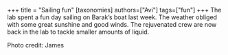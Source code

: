 +++
title = "Sailing fun"
[taxonomies]
authors=["Avi"]
tags=["fun"]
+++
The lab spent a fun day sailing on Barak’s boat last week. The weather obliged with some great sunshine and good winds. The rejuvenated crew are now back in the lab to tackle smaller amounts of liquid.

Photo credit: James